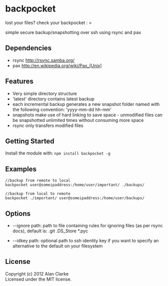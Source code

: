 # backpocket

lost your files? check your backpocket : >

simple secure backup/snapshotting over ssh using rsync and pax

## Dependencies
- rsync http://rsync.samba.org/
- pax http://en.wikipedia.org/wiki/Pax_(Unix)

## Features
- Very simple directory structure
- 'latest' directory contains latest backup
- each incremental backup generates a new snapshot folder named with the following convention: 'yyyy-mm-dd hh-mm'
- snapshots make use of hard linking to save space - unmodified files can be snapshotted unlimited times without consuming more space
- rsync only transfers modified files

## Getting Started
Install the module with: `npm install backpocket -g`

## Examples
    //backup from remote to local 
    backpocket user@someipaddress:/home/user/important/ ./backups/  
    
    //backup from local to remote 
    backpocket ./important/ user@someipaddress:/home/user/backups/

## Options

- --ignore path: path to file containing rules for ignoring files (as per rsync docs), default is:
    .git
    .DS_Store
    *.pyc

- --idkey path: optional path to ssh identity key if you want to specify an alternative to the default on your filesystem

## License
Copyright (c) 2012 Alan Clarke  
Licensed under the MIT license.
